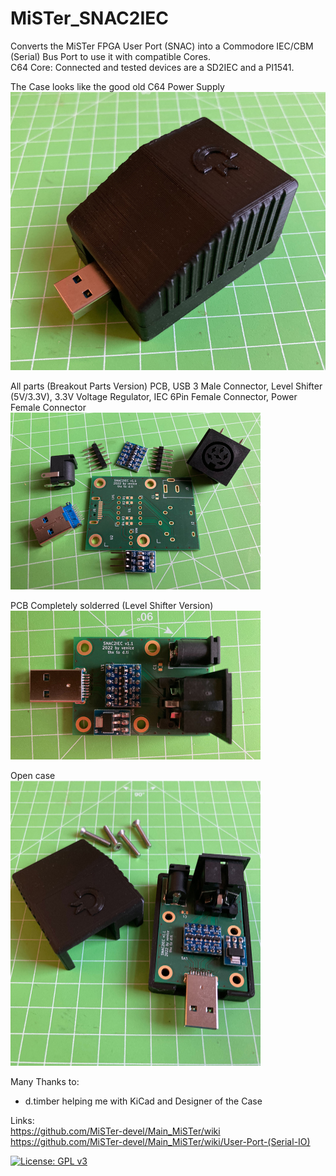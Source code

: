 # MiSTer_SNAC2IEC
Converts the MiSTer FPGA User Port (SNAC) into a Commodore IEC/CBM (Serial) Bus Port to use it with compatible Cores.  
C64 Core: Connected and tested devices are a SD2IEC and a PI1541.  
  
The Case looks like the good old C64 Power Supply  
<img src="https://github.com/venice1200/MiSTer_SNAC2IEC/blob/main/Pictures/Case.jpg" width="600" class="center" />
  
All parts (Breakout Parts Version) 
PCB, USB 3 Male Connector, Level Shifter (5V/3.3V), 3.3V Voltage Regulator, IEC 6Pin Female Connector, Power Female Connector  
<img src="https://github.com/venice1200/MiSTer_SNAC2IEC/blob/main/Pictures/Parts.jpg" width="400" class="center" />
  
PCB Completely solderred (Level Shifter Version)  
<img src="https://github.com/venice1200/MiSTer_SNAC2IEC/blob/main/Pictures/Complete.jpg" width="400" class="center" />
  
Open case  
<img src="https://github.com/venice1200/MiSTer_SNAC2IEC/blob/main/Pictures/Case_Open.jpg" width="400" class="center" />
  
Many Thanks to:
*  d.timber helping me with KiCad and Designer of the Case
  
Links:  
https://github.com/MiSTer-devel/Main_MiSTer/wiki  
https://github.com/MiSTer-devel/Main_MiSTer/wiki/User-Port-(Serial-IO)  
  
  
[![License: GPL v3](https://img.shields.io/badge/License-GPLv3-blue.svg)](https://www.gnu.org/licenses/gpl-3.0)

